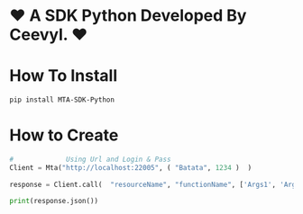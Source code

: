 # ❤️ A SDK Python Developed By Ceevyl. ❤️

# How To Install
```
pip install MTA-SDK-Python
```

# How to Create 

```py
#             Using Url and Login & Pass
Client = Mta("http://localhost:22005", ( "Batata", 1234 )  )
                   
response = Client.call(  "resourceName", "functionName", ['Args1', 'Arg2...']  )

print(response.json())

```
